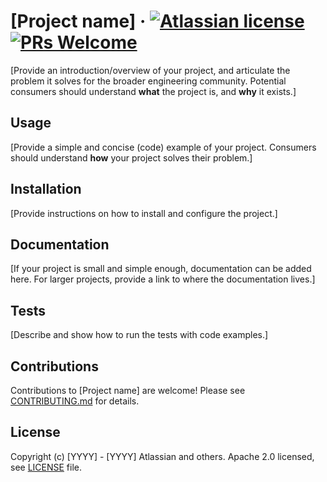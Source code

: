 # [Project name] &middot; [![Atlassian license](https://img.shields.io/badge/license-Apache%202.0-blue.svg?style=flat-square)](LICENSE) [![PRs Welcome](https://img.shields.io/badge/PRs-welcome-brightgreen.svg?style=flat-square)](CONTRIBUTING.md)

[Provide an introduction/overview of your project, and articulate the problem it solves for the broader engineering community. Potential consumers should understand **what** the project is, and **why** it exists.]

## Usage

[Provide a simple and concise (code) example of your project. Consumers should understand **how** your project solves their problem.]

## Installation

[Provide instructions on how to install and configure the project.]

## Documentation

[If your project is small and simple enough, documentation can be added here. For larger projects, provide a link to where the documentation lives.]

## Tests

[Describe and show how to run the tests with code examples.]

## Contributions

Contributions to [Project name] are welcome! Please see [CONTRIBUTING.md](CONTRIBUTING.md) for details. 

## License

Copyright (c) [YYYY] - [YYYY] Atlassian and others.
Apache 2.0 licensed, see [LICENSE](LICENSE) file.

